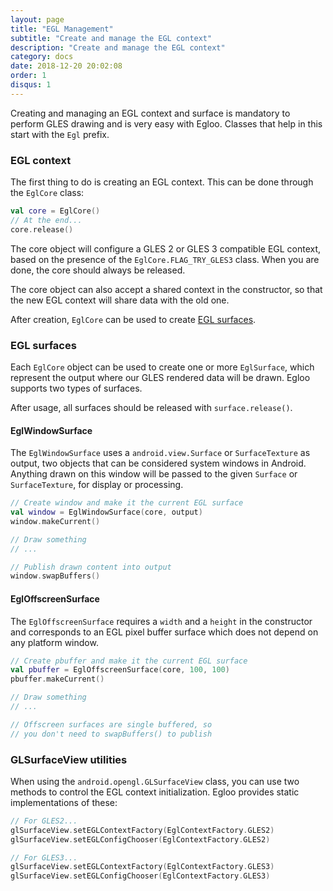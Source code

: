 ```yaml
---
layout: page
title: "EGL Management"
subtitle: "Create and manage the EGL context"
description: "Create and manage the EGL context"
category: docs
date: 2018-12-20 20:02:08
order: 1
disqus: 1
---
```


Creating and managing an EGL context and surface is mandatory to perform GLES drawing and
is very easy with Egloo. Classes that help in this start with the `Egl` prefix. 

### EGL context

The first thing to do is creating an EGL context. This can be done through the `EglCore` class:

```kotlin
val core = EglCore()
// At the end...
core.release()
```

The core object will configure a GLES 2 or GLES 3 compatible EGL context, based on the presence
of the `EglCore.FLAG_TRY_GLES3` class. When you are done, the core should always be released.

The core object can also accept a shared context in the constructor, so that the new EGL context
will share data with the old one.

After creation, `EglCore` can be used to create [EGL surfaces](#egl-surfaces).

### EGL surfaces

Each `EglCore` object can be used to create one or more `EglSurface`, which represent the output 
where our GLES rendered data will be drawn. Egloo supports two types of surfaces.

After usage, all surfaces should be released with `surface.release()`.

#### EglWindowSurface

The `EglWindowSurface` uses a `android.view.Surface` or `SurfaceTexture` as output, two objects that
can be considered system windows in Android. Anything drawn on this window will be passed to the
given `Surface` or `SurfaceTexture`, for display or processing.

```kotlin
// Create window and make it the current EGL surface
val window = EglWindowSurface(core, output)
window.makeCurrent()

// Draw something
// ...

// Publish drawn content into output
window.swapBuffers()
```

#### EglOffscreenSurface

The `EglOffscreenSurface` requires a `width` and a `height` in the constructor and corresponds to
an EGL pixel buffer surface which does not depend on any platform window.

```kotlin
// Create pbuffer and make it the current EGL surface
val pbuffer = EglOffscreenSurface(core, 100, 100)
pbuffer.makeCurrent()

// Draw something
// ...

// Offscreen surfaces are single buffered, so
// you don't need to swapBuffers() to publish
```

### GLSurfaceView utilities

When using the `android.opengl.GLSurfaceView` class, you can use two methods to control the EGL context
initialization. Egloo provides static implementations of these:

```kotlin
// For GLES2...
glSurfaceView.setEGLContextFactory(EglContextFactory.GLES2)
glSurfaceView.setEGLConfigChooser(EglContextFactory.GLES2)

// For GLES3...
glSurfaceView.setEGLContextFactory(EglContextFactory.GLES3)
glSurfaceView.setEGLConfigChooser(EglContextFactory.GLES3)
```
